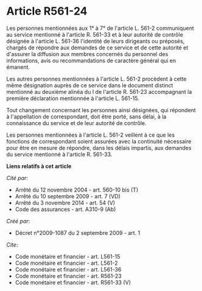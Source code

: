 # Article R561-24

Les personnes mentionnées aux 1° à 7° de l'article L. 561-2 communiquent au service mentionné à l'article R. 561-33 et à leur
autorité de contrôle désignée à l'article L. 561-36 l'identité de leurs dirigeants ou préposés, chargés de répondre aux
demandes de ce service et de cette autorité et d'assurer la diffusion aux membres concernés du personnel des informations,
avis ou recommandations de caractère général qui en émanent. 

Les autres personnes mentionnées à l'article L. 561-2 procèdent à cette même désignation auprès de ce service dans le
document distinct mentionné au deuxième alinéa du I de l'article R. 561-23 accompagnant la première déclaration mentionnée à
l'article L. 561-15. 

Tout changement concernant les personnes ainsi désignées, qui répondent à l'appellation de correspondant, doit être porté,
sans délai, à la connaissance du service et de leur autorité de contrôle. 

Les personnes mentionnées à l'article L. 561-2 veillent à ce que les fonctions de correspondant soient assurées avec la
continuité nécessaire pour être en mesure de répondre, dans les délais impartis, aux demandes du service mentionné à
l'article R. 561-33.

**Liens relatifs à cet article**

_Cité par_:

  - Arrêté du 12 novembre 2004 - art. 560-10 bis (T)
  - Arrêté du 10 septembre 2009 - art. 7 (VD)
  - Arrêté du 3 novembre 2014 - art. 54 (V)
  - Code des assurances - art. A310-9 (Ab)

_Créé par_:

  - Décret n°2009-1087 du 2 septembre 2009 - art. 1

_Cite_:

  - Code monétaire et financier - art. L561-15
  - Code monétaire et financier - art. L561-2
  - Code monétaire et financier - art. L561-36
  - Code monétaire et financier - art. R561-23
  - Code monétaire et financier - art. R561-33 (V)

